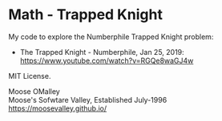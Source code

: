 # Math - Trapped Knight

My code to explore the Numberphile Trapped Knight problem:

* The Trapped Knight - Numberphile, Jan 25, 2019: https://www.youtube.com/watch?v=RGQe8waGJ4w

MIT License.

Moose OMalley
<br>Moose's Sofwtare Valley, Established July-1996
<br>https://moosevalley.github.io/